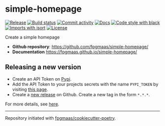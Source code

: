# simple-homepage

[![Release](https://img.shields.io/github/v/release/fpgmaas/simple-homepage)](https://img.shields.io/github/v/release/fpgmaas/simple-homepage)
[![Build status](https://img.shields.io/github/workflow/status/fpgmaas/simple-homepage/merge-to-main)](https://img.shields.io/github/workflow/status/fpgmaas/simple-homepage/merge-to-main)
[![Commit activity](https://img.shields.io/github/commit-activity/m/fpgmaas/simple-homepage)](https://img.shields.io/github/commit-activity/m/fpgmaas/simple-homepage)
[![Docs](https://img.shields.io/badge/docs-gh--pages-blue)](https://fpgmaas.github.io/simple-homepage/)
[![Code style with black](https://img.shields.io/badge/code%20style-black-000000.svg)](https://github.com/psf/black)
[![Imports with isort](https://img.shields.io/badge/%20imports-isort-%231674b1)](https://pycqa.github.io/isort/)
[![License](https://img.shields.io/github/license/fpgmaas/simple-homepage)](https://img.shields.io/github/license/fpgmaas/simple-homepage)

Create a simple homepage

- **Github repository**: <https://github.com/fpgmaas/simple-homepage/>
- **Documentation** <https://fpgmaas.github.io/simple-homepage/>

## Releasing a new version

- Create an API Token on [Pypi](https://pypi.org/).
- Add the API Token to your projects secrets with the name `PYPI_TOKEN` by visiting 
[this page](https://github.com/fpgmaas/simple-homepage/settings/secrets/actions/new).
- Create a [new release](https://github.com/fpgmaas/simple-homepage/releases/new) on Github. 
Create a new tag in the form ``*.*.*``.

For more details, see [here](https://fpgmaas.github.io/cookiecutter-poetry/releasing.html).

---

Repository initiated with [fpgmaas/cookiecutter-poetry](https://github.com/fpgmaas/cookiecutter-poetry).